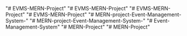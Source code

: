 "# EVMS-MERN-Project" 
"# EVMS-MERN-Project" 
"# EVMS-MERN-Project" 
"# EVMS-MERN-Project" 
"# MERN-project-Event-Management-System-" 
"# MERN-project-Event-Management-System-" 
"# Event-Management-System" 
"# MERN-Project" 
"# MERN-Project" 

